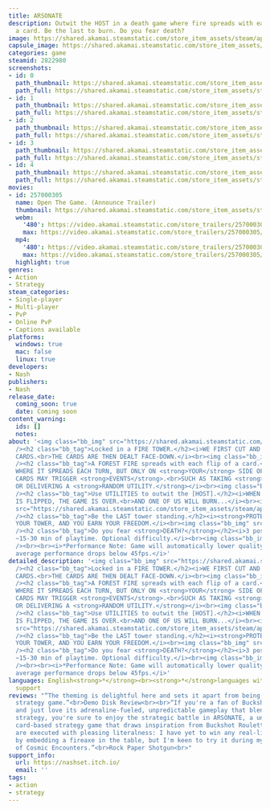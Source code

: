 ```yaml
---
title: ARSONATE
description: Outwit the HOST in a death game where fire spreads with each flip of
  a card. Be the last to burn. Do you fear death?
image: https://shared.akamai.steamstatic.com/store_item_assets/steam/apps/2822980/header.jpg?t=1728335732
capsule_image: https://shared.akamai.steamstatic.com/store_item_assets/steam/apps/2822980/50ac07b0553c32df414d88be301b8d3e0cc35609/capsule_231x87.jpg?t=1728335732
categories: game
steamid: 2822980
screenshots:
- id: 0
  path_thumbnail: https://shared.akamai.steamstatic.com/store_item_assets/steam/apps/2822980/ss_2f327d5acdf131b69fca175c25480a32fcde9115.600x338.jpg?t=1728335732
  path_full: https://shared.akamai.steamstatic.com/store_item_assets/steam/apps/2822980/ss_2f327d5acdf131b69fca175c25480a32fcde9115.1920x1080.jpg?t=1728335732
- id: 1
  path_thumbnail: https://shared.akamai.steamstatic.com/store_item_assets/steam/apps/2822980/ss_a2809fe46a03b1d3cd8b325a58b386222d61a0bc.600x338.jpg?t=1728335732
  path_full: https://shared.akamai.steamstatic.com/store_item_assets/steam/apps/2822980/ss_a2809fe46a03b1d3cd8b325a58b386222d61a0bc.1920x1080.jpg?t=1728335732
- id: 2
  path_thumbnail: https://shared.akamai.steamstatic.com/store_item_assets/steam/apps/2822980/ss_19b98293aea582015b64a7ea009caa41559e5731.600x338.jpg?t=1728335732
  path_full: https://shared.akamai.steamstatic.com/store_item_assets/steam/apps/2822980/ss_19b98293aea582015b64a7ea009caa41559e5731.1920x1080.jpg?t=1728335732
- id: 3
  path_thumbnail: https://shared.akamai.steamstatic.com/store_item_assets/steam/apps/2822980/ss_fbe16f134ac482f955677deec363d7396b596a3a.600x338.jpg?t=1728335732
  path_full: https://shared.akamai.steamstatic.com/store_item_assets/steam/apps/2822980/ss_fbe16f134ac482f955677deec363d7396b596a3a.1920x1080.jpg?t=1728335732
- id: 4
  path_thumbnail: https://shared.akamai.steamstatic.com/store_item_assets/steam/apps/2822980/ss_ee6770f876927067b96a879ef30a24064b55f675.600x338.jpg?t=1728335732
  path_full: https://shared.akamai.steamstatic.com/store_item_assets/steam/apps/2822980/ss_ee6770f876927067b96a879ef30a24064b55f675.1920x1080.jpg?t=1728335732
movies:
- id: 257000305
  name: Open The Game. (Announce Trailer)
  thumbnail: https://shared.akamai.steamstatic.com/store_item_assets/steam/apps/257000305/movie.293x165.jpg?t=1722011897
  webm:
    '480': https://video.akamai.steamstatic.com/store_trailers/257000305/movie480_vp9.webm?t=1722011897
    max: https://video.akamai.steamstatic.com/store_trailers/257000305/movie_max_vp9.webm?t=1722011897
  mp4:
    '480': https://video.akamai.steamstatic.com/store_trailers/257000305/movie480.mp4?t=1722011897
    max: https://video.akamai.steamstatic.com/store_trailers/257000305/movie_max.mp4?t=1722011897
  highlight: true
genres:
- Action
- Strategy
steam_categories:
- Single-player
- Multi-player
- PvP
- Online PvP
- Captions available
platforms:
  windows: true
  mac: false
  linux: true
developers:
- Nash
publishers:
- Nash
release_date:
  coming_soon: true
  date: Coming soon
content_warning:
  ids: []
  notes:
about: '<img class="bb_img" src="https://shared.akamai.steamstatic.com/store_item_assets/steam/apps/2822980/extras/desc_graphic_1.png?t=1728335732"
  /><h2 class="bb_tag">Locked in a FIRE TOWER.</h2><i>WE FIRST CUT AND SHUFFLE THE
  CARDS.<br>THE CARDS ARE THEN DEALT FACE-DOWN.</i><br><img class="bb_img" src="https://shared.akamai.steamstatic.com/store_item_assets/steam/apps/2822980/extras/gif1.gif?t=1728335732"
  /><h2 class="bb_tag">A FOREST FIRE spreads with each flip of a card.</h2><i>CHOOSE
  WHERE IT SPREADS EACH TURN, BUT ONLY ON <strong>YOUR</strong> SIDE OF THE FIELD.<br>SOME
  CARDS MAY TRIGGER <strong>EVENTS</strong>.<br>SUCH AS TAKING <strong>ANOTHER TURN</strong>,
  OR DELIVERING A <strong>RANDOM UTILITY.</strong></i><br><img class="bb_img" src="https://shared.akamai.steamstatic.com/store_item_assets/steam/apps/2822980/extras/gif2.gif?t=1728335732"
  /><h2 class="bb_tag">Use UTILITIES to outwit the [HOST].</h2><i>WHEN EITHER <strong>TOWER-CARD</strong>
  IS FLIPPED, THE GAME IS OVER.<br>AND ONE OF US WILL BURN...</i><br><img class="bb_img"
  src="https://shared.akamai.steamstatic.com/store_item_assets/steam/apps/2822980/extras/gif3.gif?t=1728335732"
  /><h2 class="bb_tag">Be the LAST tower standing.</h2><i><strong>PROTECT</strong>
  YOUR TOWER, AND YOU EARN YOUR FREEDOM.</i><br><img class="bb_img" src="https://shared.akamai.steamstatic.com/store_item_assets/steam/apps/2822980/extras/gif4.gif?t=1728335732"
  /><h2 class="bb_tag">Do you fear <strong>DEATH?</strong></h2><i>3 possible endings.
  ~15-30 min of playtime. Optional difficulty.</i><br><img class="bb_img" src="https://shared.akamai.steamstatic.com/store_item_assets/steam/apps/2822980/extras/gif5.gif?t=1728335732"
  /><br><br><i>*Performance Note: Game will automatically lower quality settings if
  average performance drops below 45fps.</i>'
detailed_description: '<img class="bb_img" src="https://shared.akamai.steamstatic.com/store_item_assets/steam/apps/2822980/extras/desc_graphic_1.png?t=1728335732"
  /><h2 class="bb_tag">Locked in a FIRE TOWER.</h2><i>WE FIRST CUT AND SHUFFLE THE
  CARDS.<br>THE CARDS ARE THEN DEALT FACE-DOWN.</i><br><img class="bb_img" src="https://shared.akamai.steamstatic.com/store_item_assets/steam/apps/2822980/extras/gif1.gif?t=1728335732"
  /><h2 class="bb_tag">A FOREST FIRE spreads with each flip of a card.</h2><i>CHOOSE
  WHERE IT SPREADS EACH TURN, BUT ONLY ON <strong>YOUR</strong> SIDE OF THE FIELD.<br>SOME
  CARDS MAY TRIGGER <strong>EVENTS</strong>.<br>SUCH AS TAKING <strong>ANOTHER TURN</strong>,
  OR DELIVERING A <strong>RANDOM UTILITY.</strong></i><br><img class="bb_img" src="https://shared.akamai.steamstatic.com/store_item_assets/steam/apps/2822980/extras/gif2.gif?t=1728335732"
  /><h2 class="bb_tag">Use UTILITIES to outwit the [HOST].</h2><i>WHEN EITHER <strong>TOWER-CARD</strong>
  IS FLIPPED, THE GAME IS OVER.<br>AND ONE OF US WILL BURN...</i><br><img class="bb_img"
  src="https://shared.akamai.steamstatic.com/store_item_assets/steam/apps/2822980/extras/gif3.gif?t=1728335732"
  /><h2 class="bb_tag">Be the LAST tower standing.</h2><i><strong>PROTECT</strong>
  YOUR TOWER, AND YOU EARN YOUR FREEDOM.</i><br><img class="bb_img" src="https://shared.akamai.steamstatic.com/store_item_assets/steam/apps/2822980/extras/gif4.gif?t=1728335732"
  /><h2 class="bb_tag">Do you fear <strong>DEATH?</strong></h2><i>3 possible endings.
  ~15-30 min of playtime. Optional difficulty.</i><br><img class="bb_img" src="https://shared.akamai.steamstatic.com/store_item_assets/steam/apps/2822980/extras/gif5.gif?t=1728335732"
  /><br><br><i>*Performance Note: Game will automatically lower quality settings if
  average performance drops below 45fps.</i>'
languages: English<strong>*</strong><br><strong>*</strong>languages with full audio
  support
reviews: "“The theming is delightful here and sets it apart from being a simple card-based
  strategy game.”<br>Demo Disk Review<br><br>“If you're a fan of Buckshot Roulette
  and just love its adrenaline-fueled, unpredictable gameplay that blends chance and
  strategy, you're sure to enjoy the strategic battle in ARSONATE, a unique first-person
  card-based strategy game that draws inspiration from Buckshot Roulette.”<br>80 Level<br><br>“Utilities
  are executed with pleasing literalness: I have yet to win any real-life cardgames
  by embedding a fireaxe in the table, but I'm keen to try it during my next round
  of Cosmic Encounters.”<br>Rock Paper Shotgun<br>"
support_info:
  url: https://nashset.itch.io/
  email: ''
tags:
- action
- strategy
---
```


